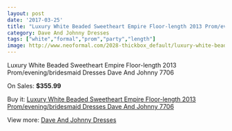 ```yaml
---
layout: post
date: '2017-03-25'
title: "Luxury White Beaded Sweetheart Empire Floor-length 2013 Prom/evening/bridesmaid Dresses Dave And Johnny 7706"
category: Dave And Johnny Dresses
tags: ["white","formal","prom","party","length"]
image: http://www.neoformal.com/2028-thickbox_default/luxury-white-beaded-sweetheart-empire-floor-length-2013-prom-evening-bridesmaid-dresses-dave-and-johnny-7706.jpg
---
```

Luxury White Beaded Sweetheart Empire Floor-length 2013 Prom/evening/bridesmaid Dresses Dave And Johnny 7706

On Sales: **$355.99**
<a href="https://www.neoformal.com/en/dave-and-johnny-dresses/742-luxury-white-beaded-sweetheart-empire-floor-length-2013-prom-evening-bridesmaid-dresses-dave-and-johnny-7706.html"><amp-img layout="responsive" width="600" height="600" src="//www.neoformal.com/2028-thickbox_default/luxury-white-beaded-sweetheart-empire-floor-length-2013-prom-evening-bridesmaid-dresses-dave-and-johnny-7706.jpg" alt="Luxury White Beaded Sweetheart Empire Floor-length 2013 Prom/evening/bridesmaid Dresses Dave And Johnny 7706 0" /></a>
<a href="https://www.neoformal.com/en/dave-and-johnny-dresses/742-luxury-white-beaded-sweetheart-empire-floor-length-2013-prom-evening-bridesmaid-dresses-dave-and-johnny-7706.html"><amp-img layout="responsive" width="600" height="600" src="//www.neoformal.com/2031-thickbox_default/luxury-white-beaded-sweetheart-empire-floor-length-2013-prom-evening-bridesmaid-dresses-dave-and-johnny-7706.jpg" alt="Luxury White Beaded Sweetheart Empire Floor-length 2013 Prom/evening/bridesmaid Dresses Dave And Johnny 7706 1" /></a>
<a href="https://www.neoformal.com/en/dave-and-johnny-dresses/742-luxury-white-beaded-sweetheart-empire-floor-length-2013-prom-evening-bridesmaid-dresses-dave-and-johnny-7706.html"><amp-img layout="responsive" width="600" height="600" src="//www.neoformal.com/2030-thickbox_default/luxury-white-beaded-sweetheart-empire-floor-length-2013-prom-evening-bridesmaid-dresses-dave-and-johnny-7706.jpg" alt="Luxury White Beaded Sweetheart Empire Floor-length 2013 Prom/evening/bridesmaid Dresses Dave And Johnny 7706 2" /></a>
<a href="https://www.neoformal.com/en/dave-and-johnny-dresses/742-luxury-white-beaded-sweetheart-empire-floor-length-2013-prom-evening-bridesmaid-dresses-dave-and-johnny-7706.html"><amp-img layout="responsive" width="600" height="600" src="//www.neoformal.com/2029-thickbox_default/luxury-white-beaded-sweetheart-empire-floor-length-2013-prom-evening-bridesmaid-dresses-dave-and-johnny-7706.jpg" alt="Luxury White Beaded Sweetheart Empire Floor-length 2013 Prom/evening/bridesmaid Dresses Dave And Johnny 7706 3" /></a>

Buy it: [Luxury White Beaded Sweetheart Empire Floor-length 2013 Prom/evening/bridesmaid Dresses Dave And Johnny 7706](https://www.neoformal.com/en/dave-and-johnny-dresses/742-luxury-white-beaded-sweetheart-empire-floor-length-2013-prom-evening-bridesmaid-dresses-dave-and-johnny-7706.html "Luxury White Beaded Sweetheart Empire Floor-length 2013 Prom/evening/bridesmaid Dresses Dave And Johnny 7706")

View more: [Dave And Johnny Dresses](https://www.neoformal.com/en/9-dave-and-johnny-dresses "Dave And Johnny Dresses")
